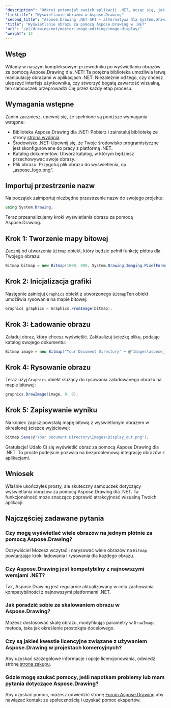 ```yaml
---
"description": "Odkryj potencjał swoich aplikacji .NET, ucząc się, jak bezproblemowo wyświetlać obrazy za pomocą biblioteki Aspose.Drawing. Ten kompleksowy samouczek zawiera przejrzysty przewodnik krok po kroku."
"linktitle": "Wyświetlanie obrazów w Aspose.Drawing"
"second_title": "Aspose.Drawing .NET API – alternatywa dla System.Drawing.Common"
"title": "Wyświetlanie obrazu za pomocą Aspose.Drawing w .NET"
"url": "/pl/drawing/net/master-image-editing/image-display/"
"weight": 12
---
```


## Wstęp

Witamy w naszym kompleksowym przewodniku po wyświetlaniu obrazów za pomocą Aspose.Drawing dla .NET! Ta potężna biblioteka umożliwia łatwą manipulację obrazami w aplikacjach .NET. Niezależnie od tego, czy chcesz ulepszyć interfejs użytkownika, czy stworzyć bogatą zawartość wizualną, ten samouczek przeprowadzi Cię przez każdy etap procesu.

## Wymagania wstępne

Zanim zaczniesz, upewnij się, że spełnione są poniższe wymagania wstępne:

- Biblioteka Aspose.Drawing dla .NET: Pobierz i zainstaluj bibliotekę ze strony [strona wydania](https://releases.aspose.com/drawing/net/).
- Środowisko .NET: Upewnij się, że Twoje środowisko programistyczne jest skonfigurowane do pracy z platformą .NET.
- Katalog dokumentów: Utwórz katalog, w którym będziesz przechowywać swoje obrazy.
- Plik obrazu: Przygotuj plik obrazu do wyświetlenia, np. „aspose_logo.png”.

## Importuj przestrzenie nazw

Na początek zaimportuj niezbędne przestrzenie nazw do swojego projektu:

```csharp
using System.Drawing;
```

Teraz przeanalizujemy kroki wyświetlania obrazu za pomocą Aspose.Drawing.

## Krok 1: Tworzenie mapy bitowej

Zacznij od utworzenia `Bitmap` obiekt, który będzie pełnił funkcję płótna dla Twojego obrazu:

```csharp
Bitmap bitmap = new Bitmap(1000, 800, System.Drawing.Imaging.PixelFormat.Format32bppPArgb);
```

## Krok 2: Inicjalizacja grafiki

Następnie zainicjuj `Graphics` obiekt z utworzonego `Bitmap`Ten obiekt umożliwia rysowanie na mapie bitowej:

```csharp
Graphics graphics = Graphics.FromImage(bitmap);
```

## Krok 3: Ładowanie obrazu

Załaduj obraz, który chcesz wyświetlić. Zaktualizuj ścieżkę pliku, podając katalog swojego dokumentu:

```csharp
Bitmap image = new Bitmap("Your Document Directory" + @"Images\aspose_logo.png");
```

## Krok 4: Rysowanie obrazu

Teraz użyj `Graphics` obiekt służący do rysowania załadowanego obrazu na mapie bitowej:

```csharp
graphics.DrawImage(image, 0, 0);
```

## Krok 5: Zapisywanie wyniku

Na koniec zapisz powstałą mapę bitową z wyświetlonym obrazem w określonej ścieżce wyjściowej:

```csharp
bitmap.Save(@"Your Document Directory\Images\Display_out.png");
```

Gratulacje! Udało Ci się wyświetlić obraz za pomocą Aspose.Drawing dla .NET. To proste podejście pozwala na bezproblemową integrację obrazów z aplikacjami.

## Wniosek

Właśnie ukończyłeś prosty, ale skuteczny samouczek dotyczący wyświetlania obrazów za pomocą Aspose.Drawing dla .NET. Ta funkcjonalność może znacząco poprawić atrakcyjność wizualną Twoich aplikacji.

## Najczęściej zadawane pytania

### Czy mogę wyświetlać wiele obrazów na jednym płótnie za pomocą Aspose.Drawing?

Oczywiście! Możesz wczytać i narysować wiele obrazów na `Bitmap` powtarzając kroki ładowania i rysowania dla każdego obrazu.

### Czy Aspose.Drawing jest kompatybilny z najnowszymi wersjami .NET?

Tak, Aspose.Drawing jest regularnie aktualizowany w celu zachowania kompatybilności z najnowszymi platformami .NET.

### Jak poradzić sobie ze skalowaniem obrazu w Aspose.Drawing?

Możesz dostosować skalę obrazu, modyfikując parametry w `DrawImage` metoda, taka jak określenie prostokąta docelowego.

### Czy są jakieś kwestie licencyjne związane z używaniem Aspose.Drawing w projektach komercyjnych?

Aby uzyskać szczegółowe informacje i opcje licencjonowania, odwiedź stronę [strona zakupu](https://purchase.conholdate.com/buy).

### Gdzie mogę szukać pomocy, jeśli napotkam problemy lub mam pytania dotyczące Aspose.Drawing?

Aby uzyskać pomoc, możesz odwiedzić stronę [Forum Aspose.Drawing](https://forum.aspose.com/c/diagram/17) aby nawiązać kontakt ze społecznością i uzyskać pomoc ekspertów.